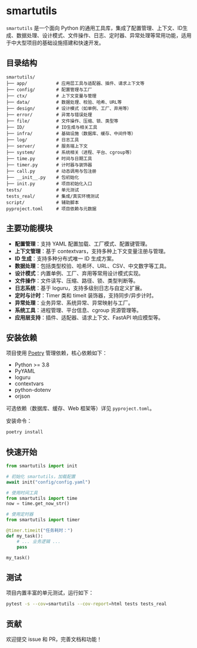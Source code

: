 # smartutils

`smartutils` 是一个面向 Python 的通用工具库，集成了配置管理、上下文、ID生成、数据处理、设计模式、文件操作、日志、定时器、异常处理等常用功能，适用于中大型项目的基础设施搭建和快速开发。

## 目录结构

```
smartutils/
├── app/           # 应用层工具与适配器、插件、请求上下文等
├── config/        # 配置管理与工厂
├── ctx/           # 上下文变量与管理
├── data/          # 数据处理、校验、哈希、URL等
├── design/        # 设计模式（如单例、工厂、弃用等）
├── error/         # 异常与错误处理
├── file/          # 文件操作、压缩、锁、类型等
├── ID/            # ID生成与相关工具
├── infra/         # 基础设施（数据库、缓存、中间件等）
├── log/           # 日志工具
├── server/        # 服务端上下文
├── system/        # 系统相关（进程、平台、cgroup等）
├── time.py        # 时间与日期工具
├── timer.py       # 计时器与装饰器
├── call.py        # 动态调用与包注册
├── __init__.py    # 包初始化
├── init.py        # 项目初始化入口
tests/             # 单元测试
tests_real/        # 集成/真实环境测试
script/            # 辅助脚本
pyproject.toml     # 项目依赖与元数据
```

## 主要功能模块

- **配置管理**：支持 YAML 配置加载、工厂模式、配置键管理。
- **上下文管理**：基于 contextvars，支持多种上下文变量注册与管理。
- **ID 生成**：支持多种分布式唯一 ID 生成方案。
- **数据处理**：包括类型校验、哈希环、URL、CSV、中文数字等工具。
- **设计模式**：内置单例、工厂、弃用等常用设计模式实现。
- **文件操作**：文件读写、压缩、路径、锁、类型判断等。
- **日志系统**：基于 loguru，支持多级别日志与自定义扩展。
- **定时与计时**：Timer 类和 timeit 装饰器，支持同步/异步计时。
- **异常处理**：业务异常、系统异常、异常映射与工厂。
- **系统工具**：进程管理、平台信息、cgroup 资源管理等。
- **应用层支持**：插件、适配器、请求上下文、FastAPI 响应模型等。

## 安装依赖

项目使用 [Poetry](https://python-poetry.org/) 管理依赖，核心依赖如下：

- Python >= 3.8
- PyYAML
- loguru
- contextvars
- python-dotenv
- orjson

可选依赖（数据库、缓存、Web 框架等）详见 `pyproject.toml`。

安装命令：

```bash
poetry install
```

## 快速开始

```python
from smartutils import init

# 初始化 smartutils，加载配置
await init("config/config.yaml")

# 使用时间工具
from smartutils import time
now = time.get_now_str()

# 使用定时器
from smartutils import timer

@timer.timeit("任务耗时：")
def my_task():
    # ... 业务逻辑 ...
    pass

my_task()
```

## 测试

项目内置丰富的单元测试，运行如下：

```bash
pytest -s --cov=smartutils --cov-report=html tests tests_real
```

## 贡献

欢迎提交 issue 和 PR，完善文档和功能！
